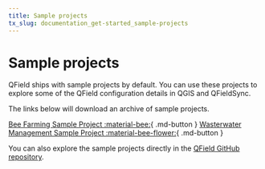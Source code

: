 ```yaml
---
title: Sample projects
tx_slug: documentation_get-started_sample-projects
---
```


# Sample projects

QField ships with sample projects by default. You can use these projects to explore some of the QField configuration details in QGIS and QFieldSync.

The links below will download an archive of sample projects.

[Bee Farming Sample Project :material-bee:](../assets/projects/bee_farming_project.zip){ .md-button }
[Wasterwater Management Sample Project :material-bee-flower:](../assets/projects/wasterwater_management_project.zip){ .md-button }

You can also explore the sample projects directly in the [QField GitHub repository](https://github.com/opengisch/QField/tree/master/resources/sample_projects).
